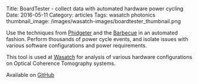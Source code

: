 Title: BoardTester - collect data with automated hardware power cycling
Date:  2016-05-11
Category: articles
Tags: wasatch photonics
thumbnail_image: /images/wasatch-images/boardtester_thumbnail.png


Use the techniques from
[Phidgeter](https://github.com/WasatchPhotonics/Phidgeter) and the
[Barbecue](https://github.com/WasatchPhotonics/Barbecue) in an automated
fashion. Perform thousands of power cycle events, and isolate issues
with various software configurations and power requirements.

This tool is used at [Wasatch](http://wasatchphotonics.com) for analysis
of various hardware configurations on Optical Coherence Tomography
systems.

Available on [GitHub](https://github.com/WasatchPhotonics/BoardTester)
